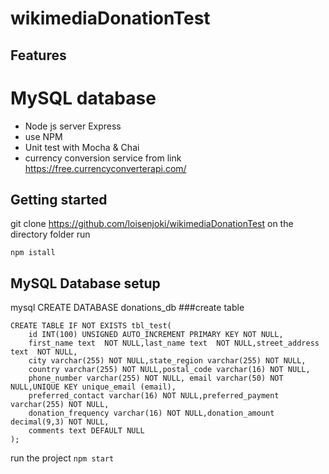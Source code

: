 # wikimediaDonationTest
## Features
# MySQL database
- Node js server Express
- use NPM
- Unit test with Mocha & Chai
- currency conversion service from link https://free.currencyconverterapi.com/

## Getting started
git clone https://github.com/loisenjoki/wikimediaDonationTest
on the directory folder run
```
npm istall
```
## MySQL Database setup
mysql CREATE DATABASE donations_db
###create table
```
CREATE TABLE IF NOT EXISTS tbl_test(
    id INT(100) UNSIGNED AUTO_INCREMENT PRIMARY KEY NOT NULL,
    first_name text  NOT NULL,last_name text  NOT NULL,street_address text  NOT NULL,
    city varchar(255) NOT NULL,state_region varchar(255) NOT NULL,
    country varchar(255) NOT NULL,postal_code varchar(16) NOT NULL,
    phone_number varchar(255) NOT NULL, email varchar(50) NOT NULL,UNIQUE KEY unique_email (email),
    preferred_contact varchar(16) NOT NULL,preferred_payment varchar(255) NOT NULL,
    donation_frequency varchar(16) NOT NULL,donation_amount decimal(9,3) NOT NULL,
    comments text DEFAULT NULL
);
```
run the project ``` npm start ```

